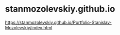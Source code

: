 # stanmozolevskiy.github.io

https://stanmozolevskiy.github.io/Portfolio-Stanislav-Mozolevskiy/index.html
